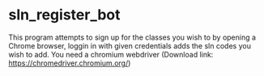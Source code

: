 # sln_register_bot
This program attempts to sign up for the classes you wish to by opening a Chrome browser,
loggin in with given credentials adds the sln codes you wish to add.
You need a chromium webdriver (Download link: https://chromedriver.chromium.org/)
